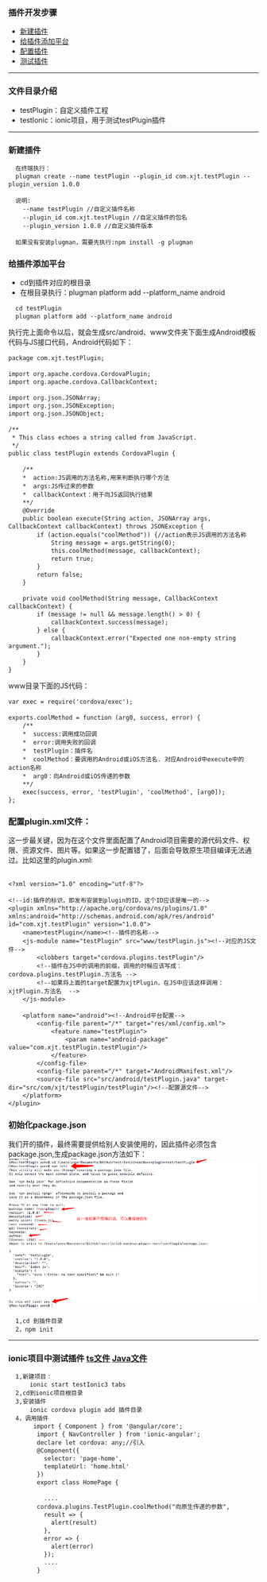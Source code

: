 
### 插件开发步骤
* <a href="#新建插件">新建插件</a>
* <a href="#给插件添加平台">给插件添加平台</a>
* <a href="#配置plugin.xml文件">配置插件</a>
* <a href="#ionic项目中测试插件">测试插件</a>


----

### 文件目录介绍

* testPlugin：自定义插件工程
* testIonic：ionic项目，用于测试testPlugin插件

----

### <span id="新建插件">新建插件<span>

````
  在终端执行：
  plugman create --name testPlugin --plugin_id com.xjt.testPlugin --plugin_version 1.0.0
  
  说明:
    --name testPlugin //自定义插件名称
    --plugin_id com.xjt.testPlugin //自定义插件的包名
    --plugin_version 1.0.0 //自定义插件版本
  
  如果没有安装plugman，需要先执行:npm install -g plugman
````

### <span id="给插件添加平台">给插件添加平台</span>

* cd到插件对应的根目录
* 在根目录执行：plugman platform add --platform_name android

````
  cd testPlugin
  plugman platform add --platform_name android 
````

执行完上面命令以后，就会生成src/android、www文件夹下面生成Android模板代码与JS接口代码，Android代码如下：

````
package com.xjt.testPlugin;

import org.apache.cordova.CordovaPlugin;
import org.apache.cordova.CallbackContext;

import org.json.JSONArray;
import org.json.JSONException;
import org.json.JSONObject;

/**
 * This class echoes a string called from JavaScript.
 */
public class testPlugin extends CordovaPlugin {

    /**
    *  action:JS调用的方法名称,用来判断执行哪个方法
    *  args:JS传过来的参数
    *  callbackContext：用于向JS返回执行结果
    **/
    @Override
    public boolean execute(String action, JSONArray args, CallbackContext callbackContext) throws JSONException {
        if (action.equals("coolMethod")) {//action表示JS调用的方法名称
            String message = args.getString(0);
            this.coolMethod(message, callbackContext);
            return true;
        }
        return false;
    }

    private void coolMethod(String message, CallbackContext callbackContext) {
        if (message != null && message.length() > 0) {
            callbackContext.success(message);
        } else {
            callbackContext.error("Expected one non-empty string argument.");
        }
    }
}
````

www目录下面的JS代码：

````
var exec = require('cordova/exec');

exports.coolMethod = function (arg0, success, error) {
    /**
    *  success:调用成功回调 
    *  error:调用失败的回调 
    *  testPlugin：插件名
    *  coolMethod：要调用的Android或iOS方法名. 对应Android中execute中的action名称
    *  arg0：向Android或iOS传递的参数
    **/
    exec(success, error, 'testPlugin', 'coolMethod', [arg0]);
};
````

### <span id="配置plugin.xml文件">配置plugin.xml文件：</span>
这一步最关键，因为在这个文件里面配置了Android项目需要的源代码文件、权限、资源文件、图片等。如果这一步配置错了，后面会导致原生项目编译无法通过。比如这里的plugin.xml:
  
````

<?xml version="1.0" encoding="utf-8"?>

<!--id:插件的标识，即发布安装到plugin的ID，这个ID应该是唯一的-->
<plugin xmlns="http://apache.org/cordova/ns/plugins/1.0" xmlns:android="http://schemas.android.com/apk/res/android" id="com.xjt.testPlugin" version="1.0.0">
    <name>testPlugin</name><!--插件的名称-->
    <js-module name="testPlugin" src="www/testPlugin.js"><!--对应的JS文件-->
        <clobbers target="cordova.plugins.testPlugin"/>
        <!--插件在JS中的调用的前缀，调用的时候应该写成：cordova.plugins.testPlugin.方法名 -->
        <!--如果将上面的target配置为xjtPlugin，在JS中应该这样调用：xjtPlugin.方法名  -->
    </js-module>
    
    <platform name="android"><!--Android平台配置-->
        <config-file parent="/*" target="res/xml/config.xml">
            <feature name="testPlugin">
                <param name="android-package" value="com.xjt.testPlugin.testPlugin"/>
            </feature>
        </config-file>
        <config-file parent="/*" target="AndroidManifest.xml"/>
        <source-file src="src/android/testPlugin.java" target-dir="src/com/xjt/testPlugin/testPlugin"/><!--配置源文件-->
    </platform>
</plugin>

````


### 初始化package.json

我们开的插件，最终需要提供给别人安装使用的，因此插件必须包含package.json,生成package.json方法如下：
![](image/createPackage.png)

````
  1,cd 到插件目录
  2，npm init
````

------

### <span id="ionic项目中测试插件">ionic项目中测试插件</span>  [ts文件](testIonic3/src/pages/home/home.ts)  [Java文件](testPlugin/src/android/testPlugin.java)

````
  1,新建项目：
      ionic start testIonic3 tabs
  2,cd到ionic项目根目录    
  3,安装插件
      ionic cordova plugin add 插件目录
  4，调用插件
       import { Component } from '@angular/core';
		import { NavController } from 'ionic-angular';
		declare let cordova: any;//引入
		@Component({
		  selector: 'page-home',
		  templateUrl: 'home.html'
		})
		export class HomePage {
		
		  ....
	    cordova.plugins.TestPlugin.coolMethod("向原生传递的参数",
	      result => {
	        alert(result)
	      },
	      error => {
	        alert(error)
	      });
		  ....
		}    
````





